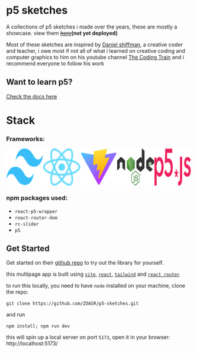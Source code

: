 # p5 sketches

A collections of p5 sketches i made over the years, these are mostly a showcase. view them ~~[here](https://zoasr.github.io/p5-sketches)~~**(not yet deployed)**

Most of these sketches are inspired by [Daniel shiffman](https://thecodingtrain.com/about), a creative coder and teacher, i owe most if not all of what i learned on creative coding and computer graphics to him on his youtube channel [The Coding Train](https://www.youtube.com/@TheCodingTrain) and i recommend everyone to follow his work

## Want to learn p5?

[Check the docs here](https://p5js.org/reference/)

# Stack

### Frameworks:

<div style="display: flex" >
<img src="./images/tailwindcss.svg" height = 100px width="100px">
<img src="./images/React-icon.svg" height = 100px width="100px">
<img src="./images/Vitejs-logo.svg" height = 100px width="100px">
<img src="./images/Node.js_logo.svg" height = 100px width="100px">
<img src="./images/P5js_Logo.svg" height = 100px width="100px">
</div>

### npm packages used:

-   `react-p5-wrapper`
-   `react-router-dom`
-   `rc-slider`
-   `p5`

## Get Started

Get started on their [github repo](https://github.com/processing/p5.js) to try out the library for yourself.

this multipage app is built using [`vite`](https://vitejs.dev/), [`react`](https://react.dev/), [`tailwind`](https://tailwindcss.com/) and [`react router`](https://reactrouter.com/)

to run this locally, you need to have `node` installed on your machine, clone the repo:

```shell
git clone https://github.com/ZOASR/p5-sketches.git
```

and run

```shell
npm install; npm run dev
```

this will spin up a local server on port `5173`, open it in your browser: http://localhost:5173/
